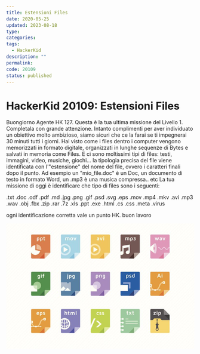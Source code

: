 ```yaml
---
title: Estensioni Files
date: 2020-05-25
updated: 2023-08-18
type: 
categories: 
tags:
  - HackerKid
description: ""
permalink: 
code: 20109
status: published
---
```

# HackerKid 20109: Estensioni Files

Buongiorno Agente HK 127. Questa è la tua ultima missione del Livello 1.
Completala con grande attenzione.
Intanto complimenti per aver individuato un obiettivo molto ambizioso, siamo sicuri che ce la farai se ti impegnerai 30 minuti tutti i giorni.
Hai visto come i files dentro i computer vengono memorizzati in formato digitale, organizzati in lunghe sequenze di Bytes e salvati in memoria come Files.
E ci sono moltissimi tipi di files: testi, immagini, video, musiche, giochi... la tipologia precisa del file viene identificata con l'"estensione" del nome del file, ovvero i caratteri finali dopo il punto. Ad esempio un "mio_file.doc" è un Doc, un documento di testo in formato Word, un .mp3 è una musica compressa.. etc
La tua missione di oggi è identificare che tipo di files sono i seguenti:

.txt
.doc
.odf
.pdf
.md
.jpg
.png
.gif
.psd
.svg
.eps
.mov
.mp4
.mkv
.avi
.mp3
.wav
.obj
.fbx
.zip
.rar
.7z
.xls
.ppt
.exe
.html
.cs
.css
.meta
.virus

ogni identificazione corretta vale un punto HK. buon lavoro

![](../../../assets/img/hackerkid/file_extensions.jpg)
